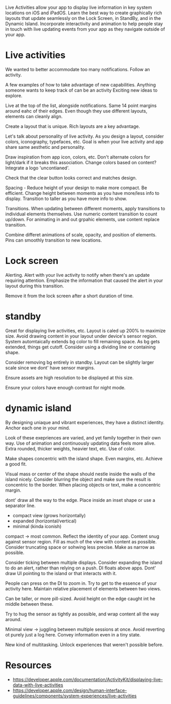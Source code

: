 Live Activities allow your app to display live information in key system locations on iOS and iPadOS. Learn the best way to create graphically rich layouts that update seamlessly on the Lock Screen, in StandBy, and in the Dynamic Island. Incorporate interactivity and animation to help people stay in touch with live updating events from your app as they navigate outside of your app.

# Live activities

We wanted to better accommodate too many notifications.  Follow an activity.

A few examples of how to take advantage of new capabilities.  Anything someone wants to keep track of can be an activity  Exciting new ideas to explore.

Live at the top of the list, alongside notifications.  Same 14 point margins around eahc of their edges.  Even though they use different layouts, elements can cleanly align.

Create a layout that is unique.  Rich layouts are a key advantage.  

Let's talk about personality of live activity.  As you design a layout, consider colors, iconography, typefaces, etc.  Goal is when your live activity and app share same aesthetic and personality.

Draw inspiration from app icon, colors, etc.  Don't alternate colors for light/dark if it breaks this association.   Change colors based on content?  Integrate a logo 'uncontianed'.

Check that the clear button looks correct and matches design.

Spacing - Reduce height of your design to make more compact.  Be efficient.  Change height between moments as you have more/less info to display.  Transition to taller as you have more info to show.

Transitions.  When updating between different moments, apply transitions to individual elements themselves.  Use numeric content transition to count up/down.  For animating in and out grpahic elements, use content replace transition.  

Combine differet animations of scale, opacity, and position of elements.  Pins can smoothly transition to new locations.  


# Lock screen
Alerting.  Alert with your live activity to notify when there's an update requiring attention.  Emphasize the information that caused the alert in your layout during this transition.

Remove it from the lock screen after a short duration of time.

# standby

Great for displaying live activities, etc.  Layout is caled up 200% to maximize size.  Avoid drawing content in your layout under device's sensor region.  System automtaically extends bg color to fill remaining space.  As bg gets extended, things get cutoff.  Consider using a dividing line or containing shape.

Consider removing bg entirely in standby.  Layout can be slightly larger scale since we dont' have sensor margins.  

Ensure assets are high resolution to be displayed at this size.

Ensure your colors have enough contrast for night mode.

# dynamic island
By designing uniaque and vibrant experiences, they have a distinct identity.  Anchor each one in your mind.  

Look of these exepriences are varied, and yet family together in their own way.  Use of animation and continuously updating data feels more alive.  Extra rounded, thicker weights, heavier text, etc.  Use of color.

Make shapes concentric with the island shape.  Even margins, etc.  Achieve a good fit.

Visual mass or center of the shape should nestle inside the walls of the island nicely.  Consider blurring the object and make sure the result is concentric to the border.  When placing objects or text, make a concentric margin. 

dont' draw all the way to the edge.  Place inside an inset shape or use a separator line.

* compact view (grows horizontally)
* expanded (horizontal/vertical)
* minimal (kinda iconish)

compact -> most common.  Reflect the identity of your app.  Content snug against sensor region.  Fill as much of the view with content as possible.  Consider truncating space or sohwing less precise.  Make as narrow as possible.

Consider ticking between multiple displays.  Consider expanding the island to do an alert, rather than relying on a push.  DI floats above apps.  Dont' draw UI pointing to the island or that interacts with it.

People can press on the DI to zoom in.  Try to get to the essence of your activity here.  Maintain relative placement of elements between two views.

Can be taller, or more pill-sized.  Avoid height on the edge caught int he middle between these.

Try to hug the sensor as tightly as possible, and wrap content all the way around.

Minimal view -> juggling between multiple sessions at once.  Avoid reverting ot purely just a log here.  Convey information even in a tiny state.  

New kind of multitasking.  Unlock experiences that weren't possible before.  


# Resources
* https://developer.apple.com/documentation/ActivityKit/displaying-live-data-with-live-activities
* https://developer.apple.com/design/human-interface-guidelines/components/system-experiences/live-activities
